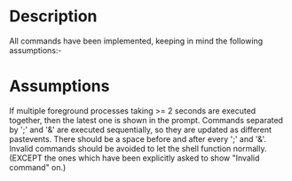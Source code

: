 # Description
All commands have been implemented, keeping in mind the following assumptions:- 

# Assumptions
If multiple foreground processes taking >= 2 seconds are executed together, then the latest one is shown in the prompt.
Commands separated by ';' and '&' are executed sequentially, so they are updated as different pastevents.
There should be a space before and after every ';' and '&'.
Invalid commands should be avoided to let the shell function normally. (EXCEPT the ones which have been explicitly asked to show "Invalid command" on.)